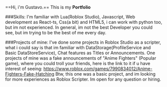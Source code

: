 ==Hi, i'm Gustavo.==
This is my **Portfolio**

###Skills:
I'm familiar with Lua(Roblox Studio), Javascript, Web development as React-ts, Css(a bit) and HTML5, i can work with python too, but im not experienced.
In general, im not the best Developer you could see, but im trying to be the best of me every day.

###Projects of mine:
I've done some projects in Roblox Studio as a scripter, what i could say is that im familiar with DataStorage(ProfileService and Basic DataStoreService), Chat features as Titles or Announcements.
One projects of mine was a fake announcements of "Anime Fighters" (Popular game), where you could troll your friends, here is the link to it if u have interest of seeing: https://www.roblox.com/games/7990834012/Anime-Fighters-Fake-Hatching
Btw, this one was a basic project, and im looking for more experiences as Roblox Scripter. Im open for any question or hiring.
